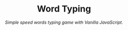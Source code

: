 <h1 align="center">
    Word Typing
</h1>
<p align="center"><i>Simple speed words typing game with Vanilla JavaScript.</i></p>


